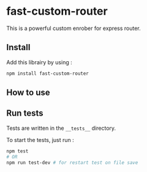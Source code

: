 # fast-custom-router

This is a powerful custom enrober for express router.

## Install

Add this librairy by using :

```bash
npm install fast-custom-router
```

## How to use

## Run tests

Tests are written in the `__tests__` directory.

To start the tests, just run :

```bash
npm test
# OR
npm run test-dev # for restart test on file save
```
